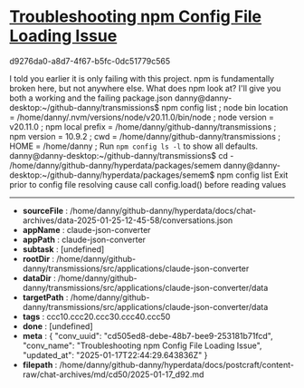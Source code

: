 # [Troubleshooting npm Config File Loading Issue](https://claude.ai/chat/cd505ed8-debe-48b7-bee9-253181b71fcd)

d9276da0-a8d7-4f67-b5fc-0dc51779c565

I told you earlier it is only failing with this project. npm is fundamentally broken here, but not anywhere else. What does npm look at? I'll give you both a working and the failing package.json
danny@danny-desktop:~/github-danny/transmissions$ npm config list
; node bin location = /home/danny/.nvm/versions/node/v20.11.0/bin/node
; node version = v20.11.0
; npm local prefix = /home/danny/github-danny/transmissions
; npm version = 10.9.2
; cwd = /home/danny/github-danny/transmissions
; HOME = /home/danny
; Run `npm config ls -l` to show all defaults.
danny@danny-desktop:~/github-danny/transmissions$ cd -
/home/danny/github-danny/hyperdata/packages/semem
danny@danny-desktop:~/github-danny/hyperdata/packages/semem$ npm config list
Exit prior to config file resolving
cause
call config.load() before reading values

---

* **sourceFile** : /home/danny/github-danny/hyperdata/docs/chat-archives/data-2025-01-25-12-45-58/conversations.json
* **appName** : claude-json-converter
* **appPath** : claude-json-converter
* **subtask** : [undefined]
* **rootDir** : /home/danny/github-danny/transmissions/src/applications/claude-json-converter
* **dataDir** : /home/danny/github-danny/transmissions/src/applications/claude-json-converter/data
* **targetPath** : /home/danny/github-danny/transmissions/src/applications/claude-json-converter/data
* **tags** : ccc10.ccc20.ccc30.ccc40.ccc50
* **done** : [undefined]
* **meta** : {
  "conv_uuid": "cd505ed8-debe-48b7-bee9-253181b71fcd",
  "conv_name": "Troubleshooting npm Config File Loading Issue",
  "updated_at": "2025-01-17T22:44:29.643836Z"
}
* **filepath** : /home/danny/github-danny/hyperdata/docs/postcraft/content-raw/chat-archives/md/cd50/2025-01-17_d92.md